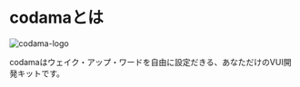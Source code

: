 # codamaとは

![codama-logo](https://user-images.githubusercontent.com/1875915/49234112-c8444d00-f43a-11e8-8b2c-8867b2e0de43.png)


codamaはウェイク・アップ・ワードを自由に設定だきる、あなただけのVUI開発キットです。
